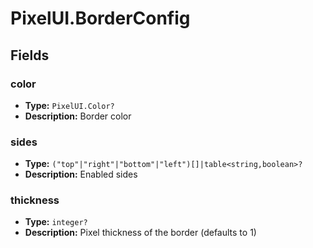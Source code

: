 # PixelUI.BorderConfig

## Fields

### color

- **Type:** `PixelUI.Color?`
- **Description:** Border color

### sides

- **Type:** `("top"|"right"|"bottom"|"left")[]|table<string,boolean>?`
- **Description:** Enabled sides

### thickness

- **Type:** `integer?`
- **Description:** Pixel thickness of the border (defaults to 1)

